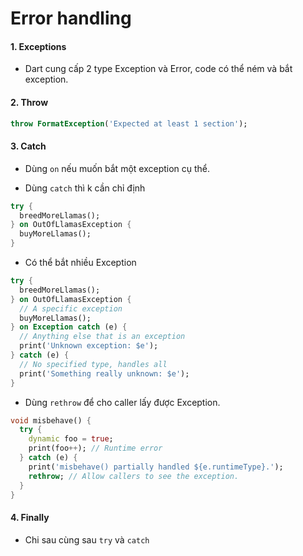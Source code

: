 # Error handling

#### 1. Exceptions

- Dart cung cấp 2 type Exception và Error, code có thể ném và bắt exception.

#### 2. Throw

```dart
throw FormatException('Expected at least 1 section');
```

#### 3. Catch

- Dùng `on` nếu muốn bắt một exception cụ thể.

- Dùng `catch` thì k cần chỉ định

```dart
try {
  breedMoreLlamas();
} on OutOfLlamasException {
  buyMoreLlamas();
}
```

- Có thể bắt nhiều Exception

```dart
try {
  breedMoreLlamas();
} on OutOfLlamasException {
  // A specific exception
  buyMoreLlamas();
} on Exception catch (e) {
  // Anything else that is an exception
  print('Unknown exception: $e');
} catch (e) {
  // No specified type, handles all
  print('Something really unknown: $e');
}
```

- Dùng `rethrow` để cho caller lấy được Exception. 

```dart
void misbehave() {
  try {
    dynamic foo = true;
    print(foo++); // Runtime error
  } catch (e) {
    print('misbehave() partially handled ${e.runtimeType}.');
    rethrow; // Allow callers to see the exception.
  }
}
```

#### 4. Finally

- Chi sau cùng sau `try` và `catch`
